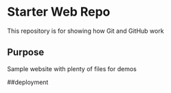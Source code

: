 # Starter Web Repo

This repository is for showing how Git and GitHub work

## Purpose

Sample website with plenty of files for demos

##deployment
